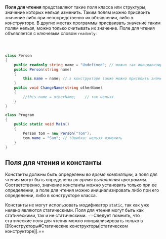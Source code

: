 **Поля для чтения** представляют такие поля класса или структуры, значение которых нельзя изменить. Таким полям можно присвоить значение либо при непосредственно их объявлении, либо в конструкторе. В других местах программы присваивать значение таким полям нельзя, можно только считывать их значение.
Поле для чтения объявляется с ключевым словом `readonly`:
```cs

 

class Person
{
    public readonly string name = "Undefined"; // можно так инициализировать
    public Person(string name)
    {
        this.name = name; // в конструкторе также можно присвоить значение полю для чтения
    }
    public void ChangeName(string otherName)
    {
        //this.name = otherName;    // так нельзя 
    }
}

class Program
{
	public static void Main()
	{
		Person tom = new Person("Tom");
		tom.name = "Sam"; // !Ошибка: нельзя изменить
	}
}
```

## Поля для чтения и константы

Константы должны быть определены *во время компиляции*, а поля для чтения могут быть определены *во время выполнения программы*. Соответственно, значение константы можно установить только при ее определении, а поле для чтения можно инициализировать либо при его определении, либо в конструкторе класса.

Константы не могут использовать модификатор `static`, так как уже неявно являются статическими. 
Поля для чтения могут быть как статическими, так и не статическими. ==Следует помнить, что статические поля для чтения можно инициализировать только в [[Конструкторы#Статические конструкторы|статическом конструкторе]].==